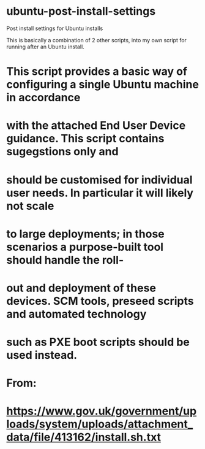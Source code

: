 # ubuntu-post-install-settings
Post install settings for Ubuntu installs

This is basically a combination of 2 other scripts, into my own script for running after an Ubuntu install.

# This script provides a basic way of configuring a single Ubuntu machine in accordance
# with the attached End User Device guidance. This script contains sugegstions only and
# should be customised for individual user needs. In particular it will likely not scale
# to large deployments; in those scenarios a purpose-built tool should handle the roll-
# out and deployment of these devices. SCM tools, preseed scripts and automated technology
# such as PXE boot scripts should be used instead.
# From:
# https://www.gov.uk/government/uploads/system/uploads/attachment_data/file/413162/install.sh.txt

